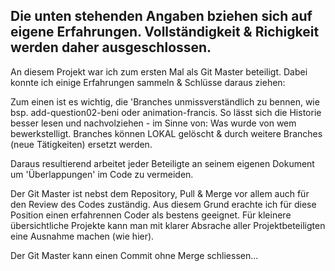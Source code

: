 Die unten stehenden Angaben bziehen sich auf eigene Erfahrungen. Vollständigkeit & Richigkeit werden daher ausgeschlossen.
-----------------------------------------------------------------------------------------------------------------------------

An diesem Projekt war ich zum ersten Mal als Git Master beteiligt. Dabei konnte ich einige Erfahrungen sammeln & Schlüsse daraus ziehen:

Zum einen ist es wichtig, die 'Branches unmissverständlich zu bennen, wie bsp. add-question02-beni oder animation-francis. So lässt sich die Historie besser lesen und nachvolziehen - im Sinne von: Was wurde von wem bewerkstelligt. Branches können LOKAL gelöscht & durch weitere Branches (neue Tätigkeiten) ersetzt werden.

Daraus resultierend arbeitet jeder Beteiligte an seinem eigenen Dokument um 'Überlappungen' im Code zu vermeiden.

Der Git Master ist nebst dem Repository, Pull & Merge vor allem auch für den Review des Codes zuständig. Aus diesem Grund erachte ich für diese Position einen erfahrennen Coder als bestens geeignet. Für kleinere übersichtliche Projekte kann man mit klarer Absrache aller Projektbeteiligten eine Ausnahme machen (wie hier).

Der Git Master kann einen Commit ohne Merge schliessen...

